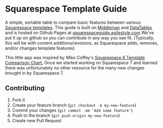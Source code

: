 # Squarespace Template Guide

A simple, sortable table to compare basic features between various [Squarespace templates](http://www.squarespace.com/templates/).
This guide is built on [Middleman](http://middlemanapp.com/) and [DataTables](https://datatables.net/) and is hosted on Github Pages at [squarespaceguide.agilestyle.com](http://squarespaceguide.agilestyle.com/)
We've put it up on github so you can contribute in any way you see fit. (Typically, this will be with content additions/revisions, as Squarespace adds, removes, and/or changes template features)

This little app was inspired by Miko Coffey's [Squarespace 6 Template Comparison Chart.](http://www.usingmyhead.com/squarespace-6-template-comparison-chart/) Once we started working on Squarespace 7 and learned there was unfortunately no other resource for the many new changes brought in by Squarespace 7.


## Contributing

1. Fork it
2. Create your feature branch (`git checkout -b my-new-feature`)
3. Commit your changes (`git commit -am 'Add some feature'`)
4. Push to the branch (`git push origin my-new-feature`)
5. Create new Pull Request